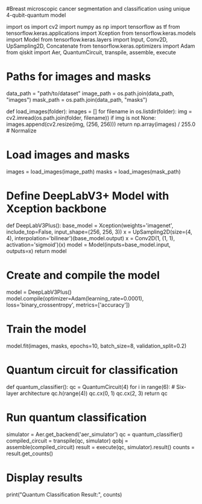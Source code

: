 #Breast microscopic cancer segmentation and classification using unique 4-qubit-quantum model

import os
import cv2
import numpy as np
import tensorflow as tf
from tensorflow.keras.applications import Xception
from tensorflow.keras.models import Model
from tensorflow.keras.layers import Input, Conv2D, UpSampling2D, Concatenate
from tensorflow.keras.optimizers import Adam
from qiskit import Aer, QuantumCircuit, transpile, assemble, execute

# Paths for images and masks
data_path = "path/to/dataset"
image_path = os.path.join(data_path, "images")
mask_path = os.path.join(data_path, "masks")

def load_images(folder):
    images = []
    for filename in os.listdir(folder):
        img = cv2.imread(os.path.join(folder, filename))
        if img is not None:
            images.append(cv2.resize(img, (256, 256)))
    return np.array(images) / 255.0  # Normalize

# Load images and masks
images = load_images(image_path)
masks = load_images(mask_path)

# Define DeepLabV3+ Model with Xception backbone
def DeepLabV3Plus():
    base_model = Xception(weights='imagenet', include_top=False, input_shape=(256, 256, 3))
    x = UpSampling2D(size=(4, 4), interpolation='bilinear')(base_model.output)
    x = Conv2D(1, (1, 1), activation='sigmoid')(x)
    model = Model(inputs=base_model.input, outputs=x)
    return model

# Create and compile the model
model = DeepLabV3Plus()
model.compile(optimizer=Adam(learning_rate=0.0001), loss='binary_crossentropy', metrics=['accuracy'])

# Train the model
model.fit(images, masks, epochs=10, batch_size=8, validation_split=0.2)

# Quantum circuit for classification
def quantum_classifier():
    qc = QuantumCircuit(4)
    for i in range(6):  # Six-layer architecture
        qc.h(range(4))
        qc.cx(0, 1)
        qc.cx(2, 3)
    return qc

# Run quantum classification
simulator = Aer.get_backend('aer_simulator')
qc = quantum_classifier()
compiled_circuit = transpile(qc, simulator)
qobj = assemble(compiled_circuit)
result = execute(qc, simulator).result()
counts = result.get_counts()

# Display results
print("Quantum Classification Result:", counts)
